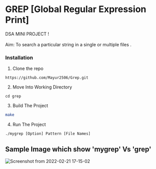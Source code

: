 # GREP [Global Regular Expression Print]
DSA MINI PROJECT !<br><br>
Aim: To search a particular string in a single or multiple files .<br>

### Installation

1. Clone the repo

```
https://github.com/Mayur2506/Grep.git
```
2. Move Into Working Directory

```
cd grep
```

3. Build The Project

```sh
make
```

4. Run The Project

```
./mygrep [Option] Pattern [File Names]
```

<h2>Sample Image which show 'mygrep' Vs 'grep'</h2>

![Screenshot from 2022-02-21 17-15-02](https://user-images.githubusercontent.com/73283087/154948561-66e3bcd4-4024-4827-a673-3483639b7297.png)
